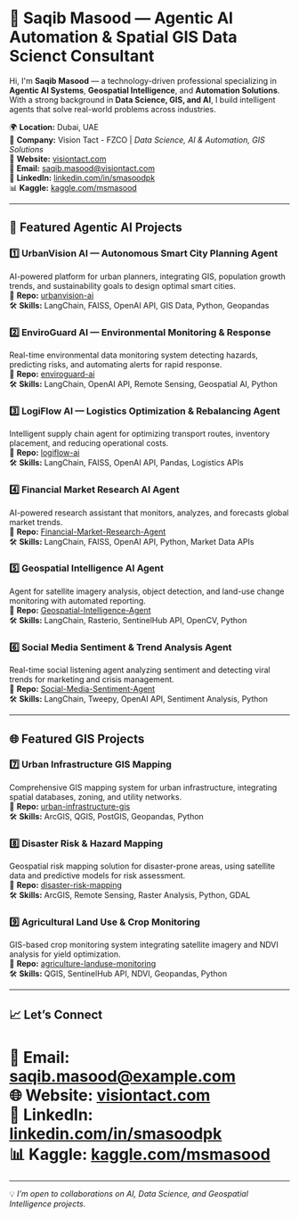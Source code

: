 # 👋 Saqib Masood — Agentic AI Automation & Spatial GIS Data Scienct Consultant    

Hi, I'm **Saqib Masood** — a technology-driven professional specializing in **Agentic AI Systems**, **Geospatial Intelligence**, and **Automation Solutions**. With a strong background in **Data Science, GIS, and AI**, I build intelligent agents that solve real-world problems across industries.  

🌍 **Location:** Dubai, UAE  
💼 **Company:** Vision Tact - FZCO | *Data Science, AI & Automation, GIS Solutions*  
🔗 **Website:** [visiontact.com](https://visiontact.com)  
📧 **Email:** saqib.masood@visiontact.com   
💼 **LinkedIn:** [linkedin.com/in/smasoodpk](https://linkedin.com/in/smasoodpk)  
📊 **Kaggle:** [kaggle.com/msmasood](https://kaggle.com/isaqibmasood)  

---

## 🚀 Featured Agentic AI Projects  

### 1️⃣ UrbanVision AI — Autonomous Smart City Planning Agent  
AI-powered platform for urban planners, integrating GIS, population growth trends, and sustainability goals to design optimal smart cities.  
🔗 **Repo:** [urbanvision-ai](https://github.com/msmasood/urbanvision-ai)  
🛠 **Skills:** LangChain, FAISS, OpenAI API, GIS Data, Python, Geopandas  

### 2️⃣ EnviroGuard AI — Environmental Monitoring & Response  
Real-time environmental data monitoring system detecting hazards, predicting risks, and automating alerts for rapid response.  
🔗 **Repo:** [enviroguard-ai](https://github.com/msmasood/enviroguard-ai)  
🛠 **Skills:** LangChain, OpenAI API, Remote Sensing, Geospatial AI, Python  

### 3️⃣ LogiFlow AI — Logistics Optimization & Rebalancing Agent  
Intelligent supply chain agent for optimizing transport routes, inventory placement, and reducing operational costs.  
🔗 **Repo:** [logiflow-ai](https://github.com/msmasood/logiflow-ai)  
🛠 **Skills:** LangChain, FAISS, OpenAI API, Pandas, Logistics APIs  

### 4️⃣ Financial Market Research AI Agent  
AI-powered research assistant that monitors, analyzes, and forecasts global market trends.  
🔗 **Repo:** [Financial-Market-Research-Agent](https://github.com/msmasood/Financial-Market-Research-Agent)  
🛠 **Skills:** LangChain, FAISS, OpenAI API, Python, Market Data APIs  

### 5️⃣ Geospatial Intelligence AI Agent  
Agent for satellite imagery analysis, object detection, and land-use change monitoring with automated reporting.  
🔗 **Repo:** [Geospatial-Intelligence-Agent](https://github.com/msmasood/Geospatial-Intelligence-Agent)  
🛠 **Skills:** LangChain, Rasterio, SentinelHub API, OpenCV, Python  

### 6️⃣ Social Media Sentiment & Trend Analysis Agent  
Real-time social listening agent analyzing sentiment and detecting viral trends for marketing and crisis management.  
🔗 **Repo:** [Social-Media-Sentiment-Agent](https://github.com/msmasood/Social-Media-Sentiment-Agent)  
🛠 **Skills:** LangChain, Tweepy, OpenAI API, Sentiment Analysis, Python  

---

## 🌐 Featured GIS Projects  

### 7️⃣ Urban Infrastructure GIS Mapping  
Comprehensive GIS mapping system for urban infrastructure, integrating spatial databases, zoning, and utility networks.  
🔗 **Repo:** [urban-infrastructure-gis](https://github.com/msmasood/urban-infrastructure-gis)  
🛠 **Skills:** ArcGIS, QGIS, PostGIS, Geopandas, Python  

### 8️⃣ Disaster Risk & Hazard Mapping  
Geospatial risk mapping solution for disaster-prone areas, using satellite data and predictive models for risk assessment.  
🔗 **Repo:** [disaster-risk-mapping](https://github.com/msmasood/disaster-risk-mapping)  
🛠 **Skills:** ArcGIS, Remote Sensing, Raster Analysis, Python, GDAL  

### 9️⃣ Agricultural Land Use & Crop Monitoring  
GIS-based crop monitoring system integrating satellite imagery and NDVI analysis for yield optimization.  
🔗 **Repo:** [agriculture-landuse-monitoring](https://github.com/msmasood/agriculture-landuse-monitoring)  
🛠 **Skills:** QGIS, SentinelHub API, NDVI, Geopandas, Python  

---

## 📈 Let’s Connect  
📩 Email: **saqib.masood@example.com**  
🌐 Website: **[visiontact.com](https://visiontact.com)**  
💼 LinkedIn: **[linkedin.com/in/smasoodpk](https://linkedin.com/in/smasoodpk)**  
📊 Kaggle: **[kaggle.com/msmasood](https://kaggle.com/isaqibmasood)**  
=======

---
💡 *I’m open to collaborations on AI, Data Science, and Geospatial Intelligence projects.*
